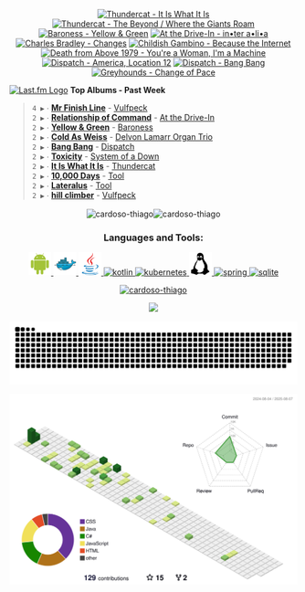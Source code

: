 <!-- lastfm -->
<p align="center"><a href="https://www.last.fm/music/Thundercat/It+Is+What+It+Is"><img src="https://lastfm.freetls.fastly.net/i/u/64s/3827c0e1ab025bddfc1b7533a711a1ed.jpg" title="Thundercat - It Is What It Is"></a> <a href="https://www.last.fm/music/Thundercat/The+Beyond+%2F+Where+the+Giants+Roam"><img src="https://lastfm.freetls.fastly.net/i/u/64s/00607a78fc745ae8382b6c9225b50b83.png" title="Thundercat - The Beyond / Where the Giants Roam"></a> <a href="https://www.last.fm/music/Baroness/Yellow+&+Green"><img src="https://lastfm.freetls.fastly.net/i/u/64s/a0270bb85ce549649d99dcfaa6375030.png" title="Baroness - Yellow & Green"></a> <a href="https://www.last.fm/music/At+the+Drive-In/in%E2%80%A2ter+a%E2%80%A2li%E2%80%A2a"><img src="https://lastfm.freetls.fastly.net/i/u/64s/0ffc9940ed3bbdbad4472f4ea55e9dd2.jpg" title="At the Drive-In - in•ter a•li•a"></a> <a href="https://www.last.fm/music/Charles+Bradley/Changes"><img src="https://lastfm.freetls.fastly.net/i/u/64s/ab9bc2b0a0115d627fff1f5e0312ab7e.png" title="Charles Bradley - Changes"></a> <a href="https://www.last.fm/music/Childish+Gambino/Because+the+Internet"><img src="https://lastfm.freetls.fastly.net/i/u/64s/74a0691a8e7ab598ecbbdd0ef09a5c22.gif" title="Childish Gambino - Because the Internet"></a> <a href="https://www.last.fm/music/Death+from+Above+1979/You%27re+a+Woman,+I%27m+a+Machine"><img src="https://lastfm.freetls.fastly.net/i/u/64s/71bb8c4c02febd13f8f4470ef74f749a.jpg" title="Death from Above 1979 - You're a Woman, I'm a Machine"></a> <a href="https://www.last.fm/music/Dispatch/America,+Location+12"><img src="https://lastfm.freetls.fastly.net/i/u/64s/f611c6a3382ecb24003c279de1b6bc71.jpg" title="Dispatch - America, Location 12"></a> <a href="https://www.last.fm/music/Dispatch/Bang+Bang"><img src="https://lastfm.freetls.fastly.net/i/u/64s/2f2199fa1a48ee7ceb51cb7284b28332.jpg" title="Dispatch - Bang Bang"></a> <a href="https://www.last.fm/music/Greyhounds/Change+of+Pace"><img src="https://lastfm.freetls.fastly.net/i/u/64s/1c41e22403634e65ed8d84e57135c2b2.jpg" title="Greyhounds - Change of Pace"></a> </p>

<!--START_LASTFM_ALBUMS:{"period": "7day", "rows": 10}-->
<a href="https://last.fm" target="_blank"><img src="https://user-images.githubusercontent.com/17434202/215290617-e793598d-d7c9-428f-9975-156db1ba89cc.svg" alt="Last.fm Logo" width="18" height="13"/></a> **Top Albums - Past Week**

> `4 ▶️` ∙ **[Mr Finish Line](https://www.last.fm/music/Vulfpeck/Mr+Finish+Line)** - [Vulfpeck](https://www.last.fm/music/Vulfpeck)<br/>
> `2 ▶️` ∙ **[Relationship of Command](https://www.last.fm/music/At+the+Drive-In/Relationship+of+Command)** - [At the Drive-In](https://www.last.fm/music/At+the+Drive-In)<br/>
> `2 ▶️` ∙ **[Yellow & Green](https://www.last.fm/music/Baroness/Yellow+&+Green)** - [Baroness](https://www.last.fm/music/Baroness)<br/>
> `2 ▶️` ∙ **[Cold As Weiss](https://www.last.fm/music/Delvon+Lamarr+Organ+Trio/Cold+As+Weiss)** - [Delvon Lamarr Organ Trio](https://www.last.fm/music/Delvon+Lamarr+Organ+Trio)<br/>
> `2 ▶️` ∙ **[Bang Bang](https://www.last.fm/music/Dispatch/Bang+Bang)** - [Dispatch](https://www.last.fm/music/Dispatch)<br/>
> `2 ▶️` ∙ **[Toxicity](https://www.last.fm/music/System+of+a+Down/Toxicity)** - [System of a Down](https://www.last.fm/music/System+of+a+Down)<br/>
> `2 ▶️` ∙ **[It Is What It Is](https://www.last.fm/music/Thundercat/It+Is+What+It+Is)** - [Thundercat](https://www.last.fm/music/Thundercat)<br/>
> `2 ▶️` ∙ **[10,000 Days](https://www.last.fm/music/Tool/10,000+Days)** - [Tool](https://www.last.fm/music/Tool)<br/>
> `2 ▶️` ∙ **[Lateralus](https://www.last.fm/music/Tool/Lateralus)** - [Tool](https://www.last.fm/music/Tool)<br/>
> `2 ▶️` ∙ **[hill climber](https://www.last.fm/music/Vulfpeck/hill+climber)** - [Vulfpeck](https://www.last.fm/music/Vulfpeck)<br/>
<!--END_LASTFM_ALBUMS-->

<p align="center"><img align="center" src="https://github-readme-stats-nine-kohl.vercel.app/api?username=cardoso-thiago&show_icons=true&locale=en&theme=gotham&hide=issues,contribs" alt="cardoso-thiago" /><img align="center" src="https://github-readme-stats-nine-kohl.vercel.app/api/top-langs?username=cardoso-thiago&show_icons=true&locale=en&layout=compact&theme=gotham" alt="cardoso-thiago" /></p>

<h3 align="center">Languages and Tools:</h3>
<p align="center"> <a href="https://developer.android.com" target="_blank"> <img src="https://github.com/devicons/devicon/blob/master/icons/android/android-original.svg" alt="android" width="40" height="40"/> </a> <a href="https://www.docker.com/" target="_blank"> <img src="https://github.com/devicons/devicon/blob/master/icons/docker/docker-original.svg" alt="docker" width="40" height="40"/> </a> <a href="https://www.java.com" target="_blank"> <img src="https://github.com/devicons/devicon/blob/master/icons/java/java-original.svg" alt="java" width="40" height="40"/> </a> <a href="https://kotlinlang.org" target="_blank"> <img src="https://www.vectorlogo.zone/logos/kotlinlang/kotlinlang-icon.svg" alt="kotlin" width="40" height="40"/> </a> <a href="https://kubernetes.io" target="_blank"> <img src="https://www.vectorlogo.zone/logos/kubernetes/kubernetes-icon.svg" alt="kubernetes" width="40" height="40"/> </a> <a href="https://www.linux.org/" target="_blank"> <img src="https://github.com/devicons/devicon/blob/master/icons/linux/linux-plain.svg" alt="linux" width="40" height="40"/> </a> <a href="https://spring.io/" target="_blank"> <img src="https://www.vectorlogo.zone/logos/springio/springio-icon.svg" alt="spring" width="40" height="40"/> </a> <a href="https://www.sqlite.org/" target="_blank"> <img src="https://www.vectorlogo.zone/logos/sqlite/sqlite-icon.svg" alt="sqlite" width="40" height="40"/> </a> </p>

<p align="center"> <a href="https://github.com/ryo-ma/github-profile-trophy"><img src="https://github-profile-trophy.vercel.app/?username=cardoso-thiago&column=7" alt="cardoso-thiago" /></a> </p>

<!--START_SECTION:comicstrip-->
<p align="center">
 <a href="https://xkcd.com/">
 <img src="https://imgs.xkcd.com/comics/grounded.png" />
</a>
</p>
<!--END_SECTION:comicstrip-->

![](https://github.com/cardoso-thiago/cardoso-thiago/raw/output/github-snake.svg)

![](profile-3d-contrib/profile-green-animate.svg)
